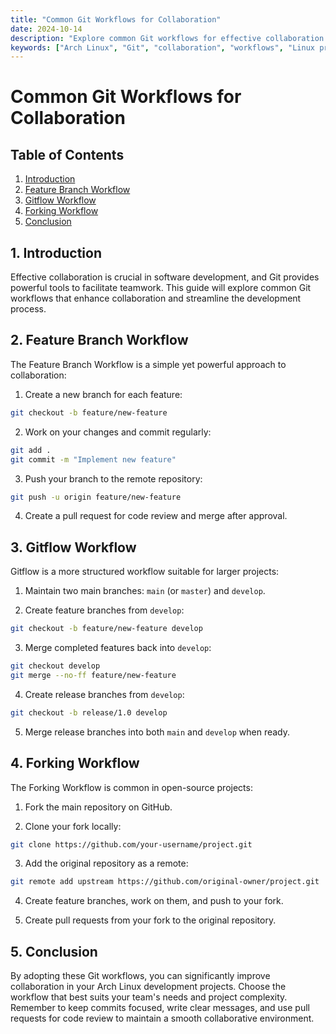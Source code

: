 ```yaml
---
title: "Common Git Workflows for Collaboration"
date: 2024-10-14
description: "Explore common Git workflows for effective collaboration in software development."
keywords: ["Arch Linux", "Git", "collaboration", "workflows", "Linux programming"]
---
```


# Common Git Workflows for Collaboration

## Table of Contents
1. [Introduction](#introduction)
2. [Feature Branch Workflow](#feature-branch-workflow)
3. [Gitflow Workflow](#gitflow-workflow)
4. [Forking Workflow](#forking-workflow)
5. [Conclusion](#conclusion)

## 1. Introduction
Effective collaboration is crucial in software development, and Git provides powerful tools to facilitate teamwork. This guide will explore common Git workflows that enhance collaboration and streamline the development process.

## 2. Feature Branch Workflow
The Feature Branch Workflow is a simple yet powerful approach to collaboration:

1. Create a new branch for each feature:
```bash
git checkout -b feature/new-feature
```

2. Work on your changes and commit regularly:
```bash
git add .
git commit -m "Implement new feature"
```

3. Push your branch to the remote repository:
```bash
git push -u origin feature/new-feature
```

4. Create a pull request for code review and merge after approval.

## 3. Gitflow Workflow
Gitflow is a more structured workflow suitable for larger projects:

1. Maintain two main branches: `main` (or `master`) and `develop`.

2. Create feature branches from `develop`:
```bash
git checkout -b feature/new-feature develop
```

3. Merge completed features back into `develop`:
```bash
git checkout develop
git merge --no-ff feature/new-feature
```

4. Create release branches from `develop`:
```bash
git checkout -b release/1.0 develop
```

5. Merge release branches into both `main` and `develop` when ready.

## 4. Forking Workflow
The Forking Workflow is common in open-source projects:

1. Fork the main repository on GitHub.

2. Clone your fork locally:
```bash
git clone https://github.com/your-username/project.git
```

3. Add the original repository as a remote:
```bash
git remote add upstream https://github.com/original-owner/project.git
```

4. Create feature branches, work on them, and push to your fork.

5. Create pull requests from your fork to the original repository.

## 5. Conclusion
By adopting these Git workflows, you can significantly improve collaboration in your Arch Linux development projects. Choose the workflow that best suits your team's needs and project complexity. Remember to keep commits focused, write clear messages, and use pull requests for code review to maintain a smooth collaborative environment.